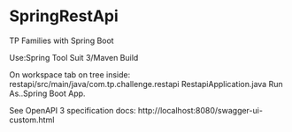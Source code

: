 # SpringRestApi
TP Families with Spring Boot

Use:Spring Tool Suit 3/Maven Build

On workspace tab on tree inside:
restapi/src/main/java/com.tp.challenge.restapi
RestapiApplication.java
Run As..Spring Boot App.

See OpenAPI 3 specification docs:
http://localhost:8080/swagger-ui-custom.html